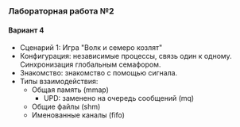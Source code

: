 ### Лабораторная работа №2

#### Вариант 4
+ Сценарий 1: Игра "Волк и семеро козлят"
+ Конфигурация: независимые процессы, связь один к одному. Синхронизация глобальным семафором.
+ Знакомство: знакомство с помощью сигнала.
+ Типы взаимодействия:
    + Общая память (mmap)
        + UPD: заменено на очередь сообщений (mq)
    + Общие файлы (shm)
    + Именованные каналы (fifo)